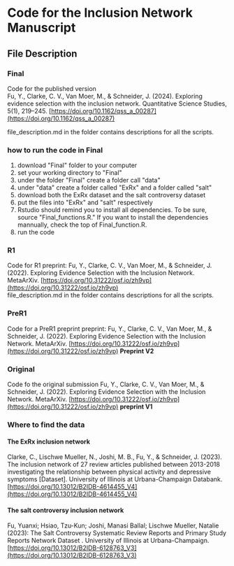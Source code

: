 # Code for the Inclusion Network Manuscript

## File Description

### Final
Code for the published version  
Fu, Y., Clarke, C. V., Van Moer, M., & Schneider, J. (2024). Exploring evidence selection with the inclusion network. Quantitative Science Studies, 5(1), 219–245. [https://doi.org/10.1162/qss_a_00287](https://doi.org/10.1162/qss_a_00287)

file_description.md in the folder contains descriptions for all the scripts. 

### how to run the code in Final
1. download "Final" folder to your computer
2. set your working directory to "Final"
3. under the folder "Final" create a folder call "data"
4. under "data" create a folder called "ExRx" and a folder called "salt"
5. download both the ExRx dataset and the salt controversy dataset
6. put the files into "ExRx" and "salt" respectively
7. Rstudio should remind you to install all dependencies. To be sure, source "Final_functions.R." If you want to install the dependencies mannually, check the top of Final_function.R.
8. run the code

### R1
Code for R1
preprint: Fu, Y., Clarke, C. V., Van Moer, M., & Schneider, J. (2022). Exploring Evidence Selection with the Inclusion Network. MetaArXiv. [https://doi.org/10.31222/osf.io/zh9vp](https://doi.org/10.31222/osf.io/zh9vp)  
file_description.md in the folder contains descriptions for all the scripts. 

### PreR1
Code for a PreR1 preprint
preprint: Fu, Y., Clarke, C. V., Van Moer, M., & Schneider, J. (2022). Exploring Evidence Selection with the Inclusion Network. MetaArXiv. [https://doi.org/10.31222/osf.io/zh9vp](https://doi.org/10.31222/osf.io/zh9vp) **Preprint V2**

### Original
Code fo the original submission
Fu, Y., Clarke, C. V., Van Moer, M., & Schneider, J. (2022). Exploring Evidence Selection with the Inclusion Network. MetaArXiv. [https://doi.org/10.31222/osf.io/zh9vp](https://doi.org/10.31222/osf.io/zh9vp) **preprint V1**

### Where to find the data
#### The ExRx inclusion network
Clarke, C., Lischwe Mueller, N., Joshi, M. B., Fu, Y., & Schneider, J. (2023). The inclusion network of 27 review articles published between 2013-2018 investigating the relationship between physical activity and depressive symptoms [Dataset]. University of Illinois at Urbana-Champaign Databank. [https://doi.org/10.13012/B2IDB-4614455_V4](https://doi.org/10.13012/B2IDB-4614455_V4)

#### The salt controversy inclusion network
Fu, Yuanxi; Hsiao, Tzu-Kun; Joshi, Manasi Ballal; Lischwe Mueller, Natalie (2023): The Salt Controversy Systematic Review Reports and Primary Study Reports Network Dataset . University of Illinois at Urbana-Champaign. [https://doi.org/10.13012/B2IDB-6128763_V3](https://doi.org/10.13012/B2IDB-6128763_V3) 


